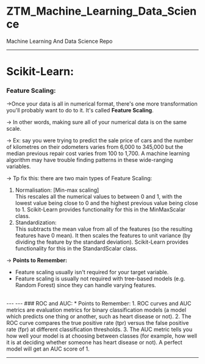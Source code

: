 # ZTM_Machine_Learning_Data_Science
Machine Learning And Data Science Repo

---
# Scikit-Learn:
### Feature Scaling:

->Once your data is all in numerical format, there's one more transformation you'll probably want to do to it.
It's called **Feature Scaling**.

-> In other words, making sure all of your numerical data is on the same scale.

-> Ex: say you were trying to predict the sale price of cars and the number of kilometres on their odometers varies from 6,000 to 345,000 but the median previous repair cost varies from 100 to 1,700. A machine learning algorithm may have trouble finding patterns in these wide-ranging variables.

-> Tp fix this: there are two main types of Feature Scaling:
1. Normalisation: [Min-max scaling]
    <br>
    This rescales all the numerical values to between 0 and 1, with the lowest value being close to 0 and the highest previous value being close to 1. Scikit-Learn provides functionality for this in the MinMaxScalar class.
    <br>
2. Standardization:
    <br>
    This subtracts the mean value from all of the features (so the resulting features have 0 mean). It then scales the features to unit variance (by dividing the feature by the standard deviation). Scikit-Learn provides functionality for this in the StandardScalar class.
    <br>

-> **Points to Remember:**
    <br>
* Feature scaling usually isn't required for your target variable.
    <br>
* Feature scaling is usually not required with tree-based models (e.g. Random Forest) since they can handle varying features.
 <br>
---
---
### ROC and AUC:
* Points to Remember:
    1. ROC curves and AUC metrics are evaluation metrics for binary classification models (a model which predicts one thing or another, such as heart disease or not).
    2. The ROC curve compares the true positive rate (tpr) versus the false positive rate (fpr) at different classification thresholds.
    3. The AUC metric tells you how well your model is at choosing between classes (for example, how well it is at deciding whether someone has heart disease or not). A perfect model will get an AUC score of 1.

---